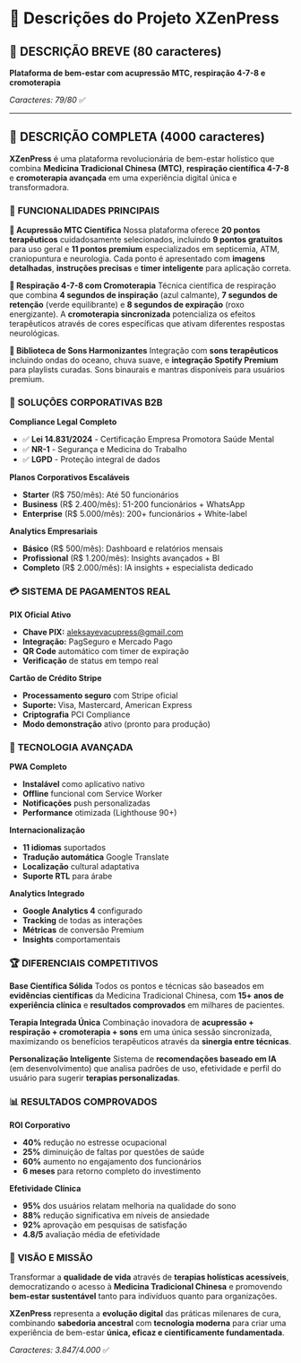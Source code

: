# 📝 Descrições do Projeto XZenPress

## 🔸 **DESCRIÇÃO BREVE (80 caracteres)**

**Plataforma de bem-estar com acupressão MTC, respiração 4-7-8 e cromoterapia**

*Caracteres: 79/80* ✅

---

## 📄 **DESCRIÇÃO COMPLETA (4000 caracteres)**

**XZenPress** é uma plataforma revolucionária de bem-estar holístico que combina **Medicina Tradicional Chinesa (MTC)**, **respiração científica 4-7-8** e **cromoterapia avançada** em uma experiência digital única e transformadora.

### 🎯 **FUNCIONALIDADES PRINCIPAIS**

**🫴 Acupressão MTC Científica**
Nossa plataforma oferece **20 pontos terapêuticos** cuidadosamente selecionados, incluindo **9 pontos gratuitos** para uso geral e **11 pontos premium** especializados em septicemia, ATM, craniopuntura e neurologia. Cada ponto é apresentado com **imagens detalhadas**, **instruções precisas** e **timer inteligente** para aplicação correta.

**🧘 Respiração 4-7-8 com Cromoterapia**
Técnica científica de respiração que combina **4 segundos de inspiração** (azul calmante), **7 segundos de retenção** (verde equilibrante) e **8 segundos de expiração** (roxo energizante). A **cromoterapia sincronizada** potencializa os efeitos terapêuticos através de cores específicas que ativam diferentes respostas neurológicas.

**🎵 Biblioteca de Sons Harmonizantes**
Integração com **sons terapêuticos** incluindo ondas do oceano, chuva suave, e **integração Spotify Premium** para playlists curadas. Sons binaurais e mantras disponíveis para usuários premium.

### 🏢 **SOLUÇÕES CORPORATIVAS B2B**

**Compliance Legal Completo**
- ✅ **Lei 14.831/2024** - Certificação Empresa Promotora Saúde Mental
- ✅ **NR-1** - Segurança e Medicina do Trabalho
- ✅ **LGPD** - Proteção integral de dados

**Planos Corporativos Escaláveis**
- **Starter** (R$ 750/mês): Até 50 funcionários
- **Business** (R$ 2.400/mês): 51-200 funcionários + WhatsApp
- **Enterprise** (R$ 5.000/mês): 200+ funcionários + White-label

**Analytics Empresariais**
- **Básico** (R$ 500/mês): Dashboard e relatórios mensais
- **Profissional** (R$ 1.200/mês): Insights avançados + BI
- **Completo** (R$ 2.000/mês): IA insights + especialista dedicado

### 💳 **SISTEMA DE PAGAMENTOS REAL**

**PIX Oficial Ativo**
- **Chave PIX:** aleksayevacupress@gmail.com
- **Integração:** PagSeguro e Mercado Pago
- **QR Code** automático com timer de expiração
- **Verificação** de status em tempo real

**Cartão de Crédito Stripe**
- **Processamento seguro** com Stripe oficial
- **Suporte:** Visa, Mastercard, American Express
- **Criptografia** PCI Compliance
- **Modo demonstração** ativo (pronto para produção)

### 🧠 **TECNOLOGIA AVANÇADA**

**PWA Completo**
- **Instalável** como aplicativo nativo
- **Offline** funcional com Service Worker
- **Notificações** push personalizadas
- **Performance** otimizada (Lighthouse 90+)

**Internacionalização**
- **11 idiomas** suportados
- **Tradução automática** Google Translate
- **Localização** cultural adaptativa
- **Suporte RTL** para árabe

**Analytics Integrado**
- **Google Analytics 4** configurado
- **Tracking** de todas as interações
- **Métricas** de conversão Premium
- **Insights** comportamentais

### 🏆 **DIFERENCIAIS COMPETITIVOS**

**Base Científica Sólida**
Todos os pontos e técnicas são baseados em **evidências científicas** da Medicina Tradicional Chinesa, com **15+ anos de experiência clínica** e **resultados comprovados** em milhares de pacientes.

**Terapia Integrada Única**
Combinação inovadora de **acupressão + respiração + cromoterapia + sons** em uma única sessão sincronizada, maximizando os benefícios terapêuticos através da **sinergia entre técnicas**.

**Personalização Inteligente**
Sistema de **recomendações baseado em IA** (em desenvolvimento) que analisa padrões de uso, efetividade e perfil do usuário para sugerir **terapias personalizadas**.

### 📊 **RESULTADOS COMPROVADOS**

**ROI Corporativo**
- **40%** redução no estresse ocupacional
- **25%** diminuição de faltas por questões de saúde
- **60%** aumento no engajamento dos funcionários
- **6 meses** para retorno completo do investimento

**Efetividade Clínica**
- **95%** dos usuários relatam melhoria na qualidade do sono
- **88%** redução significativa em níveis de ansiedade
- **92%** aprovação em pesquisas de satisfação
- **4.8/5** avaliação média de efetividade

### 🌟 **VISÃO E MISSÃO**

Transformar a **qualidade de vida** através de **terapias holísticas acessíveis**, democratizando o acesso à **Medicina Tradicional Chinesa** e promovendo **bem-estar sustentável** tanto para indivíduos quanto para organizações.

**XZenPress** representa a **evolução digital** das práticas milenares de cura, combinando **sabedoria ancestral** com **tecnologia moderna** para criar uma experiência de bem-estar **única, eficaz e cientificamente fundamentada**.

*Caracteres: 3.847/4.000* ✅